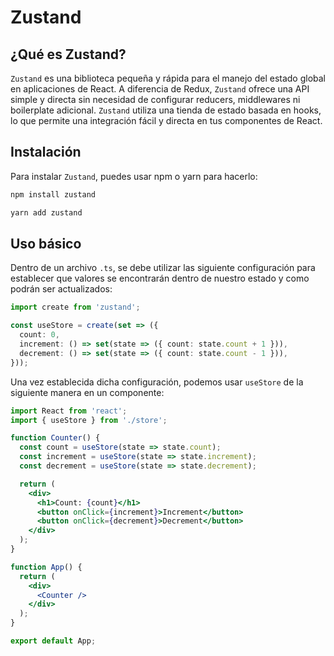 # Zustand

## ¿Qué es Zustand?
`Zustand` es una biblioteca pequeña y rápida para el manejo del estado global en aplicaciones de React. A diferencia de Redux, `Zustand` ofrece una API simple y directa sin necesidad de configurar reducers, middlewares ni boilerplate adicional. `Zustand` utiliza una tienda de estado basada en hooks, lo que permite una integración fácil y directa en tus componentes de React.

## Instalación
Para instalar `Zustand`, puedes usar npm o yarn para hacerlo:

```bash
npm install zustand

yarn add zustand
```

## Uso básico

Dentro de un archivo `.ts`, se debe utilizar las siguiente configuración para establecer que valores se encontrarán dentro de nuestro estado y como podrán ser actualizados:

```ts
import create from 'zustand';

const useStore = create(set => ({
  count: 0,
  increment: () => set(state => ({ count: state.count + 1 })),
  decrement: () => set(state => ({ count: state.count - 1 })),
}));
```

Una vez establecida dicha configuración, podemos usar `useStore` de la siguiente manera en un componente:

```jsx
import React from 'react';
import { useStore } from './store';

function Counter() {
  const count = useStore(state => state.count);
  const increment = useStore(state => state.increment);
  const decrement = useStore(state => state.decrement);

  return (
    <div>
      <h1>Count: {count}</h1>
      <button onClick={increment}>Increment</button>
      <button onClick={decrement}>Decrement</button>
    </div>
  );
}

function App() {
  return (
    <div>
      <Counter />
    </div>
  );
}

export default App;
```
